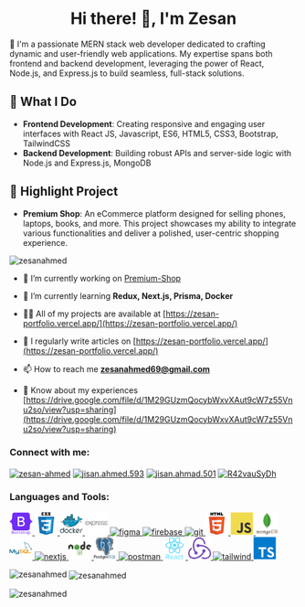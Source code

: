 <h1 align="center">Hi there! 👋, I'm Zesan</h1>

👋  I'm a passionate MERN stack web developer dedicated to crafting dynamic and user-friendly web applications. My expertise spans both frontend and backend development, leveraging the power of React, Node.js, and Express.js to build seamless, full-stack solutions.

## 🚀 What I Do

- **Frontend Development**: Creating responsive and engaging user interfaces with React JS, Javascript, ES6, HTML5, CSS3, Bootstrap, TailwindCSS
- **Backend Development**: Building robust APIs and server-side logic with Node.js and Express.js, MongoDB

## 🌟 Highlight Project

- **Premium Shop**: An eCommerce platform designed for selling phones, laptops, books, and more. This project showcases my ability to integrate various functionalities and deliver a polished, user-centric shopping experience.


<p align="left"> <img src="https://komarev.com/ghpvc/?username=zesanahmed&label=Profile%20views&color=0e75b6&style=flat" alt="zesanahmed" /> </p>

- 🔭 I’m currently working on [Premium-Shop](https://premium-shop.vercel.app/)

- 🌱 I’m currently learning **Redux, Next.js, Prisma, Docker**

- 👨‍💻 All of my projects are available at [https://zesan-portfolio.vercel.app/](https://zesan-portfolio.vercel.app/)

- 📝 I regularly write articles on [https://zesan-portfolio.vercel.app/](https://zesan-portfolio.vercel.app/)

- 📫 How to reach me **zesanahmed69@gmail.com**

- 📄 Know about my experiences [https://drive.google.com/file/d/1M29GUzmQocybWxvXAut9cW7z55Vnu2so/view?usp=sharing](https://drive.google.com/file/d/1M29GUzmQocybWxvXAut9cW7z55Vnu2so/view?usp=sharing)

<h3 align="left">Connect with me:</h3>
<p align="left">
<a href="https://linkedin.com/in/zesan-ahmed" target="blank"><img align="center" src="https://raw.githubusercontent.com/rahuldkjain/github-profile-readme-generator/master/src/images/icons/Social/linked-in-alt.svg" alt="zesan-ahmed" height="30" width="40" /></a>
<a href="https://fb.com/jisan.ahmed.593" target="blank"><img align="center" src="https://raw.githubusercontent.com/rahuldkjain/github-profile-readme-generator/master/src/images/icons/Social/facebook.svg" alt="jisan.ahmed.593" height="30" width="40" /></a>
<a href="https://instagram.com/jisan.ahmad.501" target="blank"><img align="center" src="https://raw.githubusercontent.com/rahuldkjain/github-profile-readme-generator/master/src/images/icons/Social/instagram.svg" alt="jisan.ahmad.501" height="30" width="40" /></a>
<a href="https://discord.gg/R42vauSyDh" target="blank"><img align="center" src="https://raw.githubusercontent.com/rahuldkjain/github-profile-readme-generator/master/src/images/icons/Social/discord.svg" alt="R42vauSyDh" height="30" width="40" /></a>
</p>

<h3 align="left">Languages and Tools:</h3>
<p align="left"> <a href="https://getbootstrap.com" target="_blank" rel="noreferrer"> <img src="https://raw.githubusercontent.com/devicons/devicon/master/icons/bootstrap/bootstrap-plain-wordmark.svg" alt="bootstrap" width="40" height="40"/> </a> <a href="https://www.w3schools.com/css/" target="_blank" rel="noreferrer"> <img src="https://raw.githubusercontent.com/devicons/devicon/master/icons/css3/css3-original-wordmark.svg" alt="css3" width="40" height="40"/> </a> <a href="https://www.docker.com/" target="_blank" rel="noreferrer"> <img src="https://raw.githubusercontent.com/devicons/devicon/master/icons/docker/docker-original-wordmark.svg" alt="docker" width="40" height="40"/> </a> <a href="https://expressjs.com" target="_blank" rel="noreferrer"> <img src="https://raw.githubusercontent.com/devicons/devicon/master/icons/express/express-original-wordmark.svg" alt="express" width="40" height="40"/> </a> <a href="https://www.figma.com/" target="_blank" rel="noreferrer"> <img src="https://www.vectorlogo.zone/logos/figma/figma-icon.svg" alt="figma" width="40" height="40"/> </a> <a href="https://firebase.google.com/" target="_blank" rel="noreferrer"> <img src="https://www.vectorlogo.zone/logos/firebase/firebase-icon.svg" alt="firebase" width="40" height="40"/> </a> <a href="https://git-scm.com/" target="_blank" rel="noreferrer"> <img src="https://www.vectorlogo.zone/logos/git-scm/git-scm-icon.svg" alt="git" width="40" height="40"/> </a> <a href="https://www.w3.org/html/" target="_blank" rel="noreferrer"> <img src="https://raw.githubusercontent.com/devicons/devicon/master/icons/html5/html5-original-wordmark.svg" alt="html5" width="40" height="40"/> </a> <a href="https://developer.mozilla.org/en-US/docs/Web/JavaScript" target="_blank" rel="noreferrer"> <img src="https://raw.githubusercontent.com/devicons/devicon/master/icons/javascript/javascript-original.svg" alt="javascript" width="40" height="40"/> </a> <a href="https://www.mongodb.com/" target="_blank" rel="noreferrer"> <img src="https://raw.githubusercontent.com/devicons/devicon/master/icons/mongodb/mongodb-original-wordmark.svg" alt="mongodb" width="40" height="40"/> </a> <a href="https://www.mysql.com/" target="_blank" rel="noreferrer"> <img src="https://raw.githubusercontent.com/devicons/devicon/master/icons/mysql/mysql-original-wordmark.svg" alt="mysql" width="40" height="40"/> </a> <a href="https://nextjs.org/" target="_blank" rel="noreferrer"> <img src="https://cdn.worldvectorlogo.com/logos/nextjs-2.svg" alt="nextjs" width="40" height="40"/> </a> <a href="https://nodejs.org" target="_blank" rel="noreferrer"> <img src="https://raw.githubusercontent.com/devicons/devicon/master/icons/nodejs/nodejs-original-wordmark.svg" alt="nodejs" width="40" height="40"/> </a> <a href="https://www.postgresql.org" target="_blank" rel="noreferrer"> <img src="https://raw.githubusercontent.com/devicons/devicon/master/icons/postgresql/postgresql-original-wordmark.svg" alt="postgresql" width="40" height="40"/> </a> <a href="https://postman.com" target="_blank" rel="noreferrer"> <img src="https://www.vectorlogo.zone/logos/getpostman/getpostman-icon.svg" alt="postman" width="40" height="40"/> </a> <a href="https://reactjs.org/" target="_blank" rel="noreferrer"> <img src="https://raw.githubusercontent.com/devicons/devicon/master/icons/react/react-original-wordmark.svg" alt="react" width="40" height="40"/> </a> <a href="https://redux.js.org" target="_blank" rel="noreferrer"> <img src="https://raw.githubusercontent.com/devicons/devicon/master/icons/redux/redux-original.svg" alt="redux" width="40" height="40"/> </a> <a href="https://tailwindcss.com/" target="_blank" rel="noreferrer"> <img src="https://www.vectorlogo.zone/logos/tailwindcss/tailwindcss-icon.svg" alt="tailwind" width="40" height="40"/> </a> <a href="https://www.typescriptlang.org/" target="_blank" rel="noreferrer"> <img src="https://raw.githubusercontent.com/devicons/devicon/master/icons/typescript/typescript-original.svg" alt="typescript" width="40" height="40"/> </a> </p>

<p><img align="left" src="https://github-readme-stats.vercel.app/api/top-langs?username=zesanahmed&show_icons=true&locale=en&layout=compact" alt="zesanahmed" /></p>

<p>&nbsp;<img align="center" src="https://github-readme-stats.vercel.app/api?username=zesanahmed&show_icons=true&locale=en" alt="zesanahmed" /></p>

<p><img align="center" src="https://github-readme-streak-stats.herokuapp.com/?user=zesanahmed&" alt="zesanahmed" /></p>

